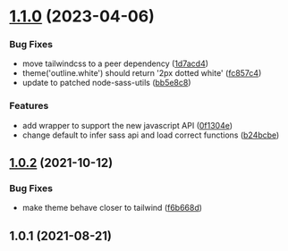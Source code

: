 # [1.1.0](https://github.com/jquense/sass-tailwind-functions/compare/v1.0.2...v1.1.0) (2023-04-06)


### Bug Fixes

* move tailwindcss to a peer dependency ([1d7acd4](https://github.com/jquense/sass-tailwind-functions/commit/1d7acd40afe2f5bddc0bb904367a87c893513f37))
* theme('outline.white') should return '2px dotted white' ([fc857c4](https://github.com/jquense/sass-tailwind-functions/commit/fc857c4298c043cd018d50fa0c40eac65232dc9d))
* update to patched node-sass-utils ([bb5e8c8](https://github.com/jquense/sass-tailwind-functions/commit/bb5e8c8082c82bc6f9b1a461c31fc1f4e37b4ab6))


### Features

* add wrapper to support the new javascript API ([0f1304e](https://github.com/jquense/sass-tailwind-functions/commit/0f1304e4f6168cb5967f81245756a60b867b32d3))
* change default to infer sass api and load correct functions ([b24bcbe](https://github.com/jquense/sass-tailwind-functions/commit/b24bcbe58ebb8e0ff1b3bbfe5512bd91778b6e36))





## [1.0.2](https://github.com/jquense/sass-tailwind-functions/compare/v1.0.1...v1.0.2) (2021-10-12)


### Bug Fixes

* make theme behave closer to tailwind ([f6b668d](https://github.com/jquense/sass-tailwind-functions/commit/f6b668d67ce3a62b51acde05c496b8652900a0eb))





## 1.0.1 (2021-08-21)





